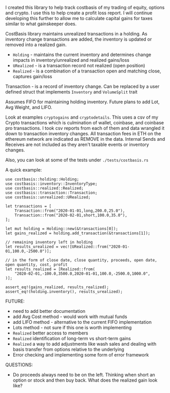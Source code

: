 I created this library to help track costbasis of my trading of equity, options and crypto.  I use this to help create a profit loss report.  I will continue developing this further to allow me to calculate capital gains for taxes similar to
what gainskeeper does.

CostBasis library maintains unrealized transactions in a holding. As inventory change transactions are added, the inventory is updated or removed into a realized gain.

- `Holding` - maintains the current inventory and determines change impacts in inventory/unrealized and realized gains/loss
- `URealized` - is a transaction record not realized (open position)
- `Realized` - is a combination of a transaction open and matching close, captures gain/loss

Transaction - is a record of inventory change. Can be replaced by a user defined struct that implements `Inventory` and `VolumeSplit` trait

Assumes FIFO for maintaining holding inventory. Future plans to add Lot, Avg Weight, and LIFO.

Look at examples `cryptogains` and `cryptodetails`.  This uses a csv of my Crypto transactions which is culmination of wallet, coinbase, and coinbase pro transactions.  I took csv reports from each of them and data wrangled it down to transaction inventory changes.  All transaction fees in ETH on the ethereum network are indicated as REMOVE in the data.  Internal Sends and Receives are not included as they aren't taxable events or inventory changes.

Also, you can look at some of the tests under `./tests/costbasis.rs`

A quick example:
 ```
 use costbasis::holding::Holding;
 use costbasis::inventory::InventoryType;
 use costbasis::realized::Realized;
 use costbasis::transaction::Transaction;
 use costbasis::unrealized::URealized;
 
 let transactions = [
     Transaction::from("2020-01-01,long,200.0,25.0"),
     Transaction::from("2020-02-01,short,100.0,35.0"),
 ];

 let mut holding = Holding::new(&transactions[0]);
 let gains_realized = holding.add_transaction(&transactions[1]);

 // remaining inventory left in holding
 let results_urealized = vec![URealized::from("2020-01-01,100.0,-2500.0")];
 
 // in the form of close date, close quantity, proceeds, open date, open quantity, cost, profit
 let results_realized = [Realized::from(
     "2020-02-01,-100.0,3500.0,2020-01-01,100.0,-2500.0,1000.0",
 )];
 
 assert_eq!(gains_realized, results_realized);
 assert_eq!(holding.inventory(), results_urealized);
 ```

FUTURE:
- need to add better documentation
- add Avg Cost method - would work with mutual funds
- add LIFO method - alternative to the current FIFO implementation
- Lots method - not sure if this one is worth implementing
- `Realized` better access to members
- `Realized` identification of long-term vs short-term gains
- `Realized` a way to add adjustments like wash sales and dealing with basis transfer from options relative to the underlying
- Error checking and implementing some form of error framework

QUESTIONS:
- Do proceeds always need to be on the left.  Thinking when short an option or stock and then buy back. What does the realized gain look like?
